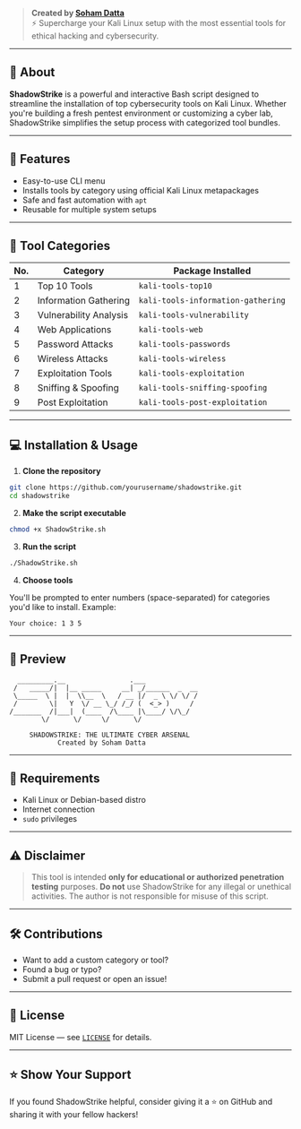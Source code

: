 
> **Created by [Soham Datta](https://github.com/S0H4M-BreachFinder)**  
> ⚡ Supercharge your Kali Linux setup with the most essential tools for ethical hacking and cybersecurity.

---

## 🚀 About

**ShadowStrike** is a powerful and interactive Bash script designed to streamline the installation of top cybersecurity tools on Kali Linux. Whether you're building a fresh pentest environment or customizing a cyber lab, ShadowStrike simplifies the setup process with categorized tool bundles.

---

## 🎯 Features

- Easy-to-use CLI menu
- Installs tools by category using official Kali Linux metapackages
- Safe and fast automation with `apt`
- Reusable for multiple system setups

---

## 🧰 Tool Categories

| No. | Category               | Package Installed                        |
|-----|------------------------|------------------------------------------|
| 1   | Top 10 Tools           | `kali-tools-top10`                       |
| 2   | Information Gathering  | `kali-tools-information-gathering`       |
| 3   | Vulnerability Analysis | `kali-tools-vulnerability`               |
| 4   | Web Applications       | `kali-tools-web`                         |
| 5   | Password Attacks       | `kali-tools-passwords`                   |
| 6   | Wireless Attacks       | `kali-tools-wireless`                    |
| 7   | Exploitation Tools     | `kali-tools-exploitation`                |
| 8   | Sniffing & Spoofing    | `kali-tools-sniffing-spoofing`           |
| 9   | Post Exploitation      | `kali-tools-post-exploitation`           |

---

## 💻 Installation & Usage

1. **Clone the repository**

```bash
git clone https://github.com/yourusername/shadowstrike.git
cd shadowstrike
````

2. **Make the script executable**

```bash
chmod +x ShadowStrike.sh
```

3. **Run the script**

```bash
./ShadowStrike.sh
```

4. **Choose tools**

You'll be prompted to enter numbers (space-separated) for categories you'd like to install. Example:

```
Your choice: 1 3 5
```

---

## 📸 Preview 

```
  _________.__                .___             
 /   _____/|  |__ _____     __| _/______  _  __
 \_____  \ |  |  \\__  \   / __ |/  _ \ \/ \/ /
 /        \|   Y  \/ __ \_/ /_/ (  <_> )     / 
/_______  /|___|  (____  /\____ |\____/ \/\_/  
        \/      \/     \/      \/              

     SHADOWSTRIKE: THE ULTIMATE CYBER ARSENAL
            Created by Soham Datta
```

---

## 📎 Requirements

* Kali Linux or Debian-based distro 
* Internet connection
* `sudo` privileges

---

## ⚠️ Disclaimer

> This tool is intended **only for educational or authorized penetration testing** purposes.
> **Do not** use ShadowStrike for any illegal or unethical activities.
> The author is not responsible for misuse of this script.

---

## 🛠 Contributions

* Want to add a custom category or tool?
* Found a bug or typo?
* Submit a pull request or open an issue!

---

## 📃 License

MIT License — see [`LICENSE`](./LICENSE) for details.

---

## ⭐️ Show Your Support

If you found ShadowStrike helpful, consider giving it a ⭐ on GitHub and sharing it with your fellow hackers!





